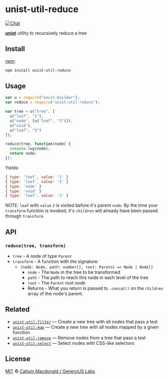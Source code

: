 # unist-util-reduce

[![Chat][chat-badge]][chat]

[**unist**][unist] utility to recursively reduce a tree

## Install

[npm][]:

```bash
npm install unist-util-reduce
```

## Usage

```javascript
var u = require("unist-builder");
var reduce = require("unist-util-reduce");

var tree = u("tree", [
  u("leaf", "1"),
  u("node", [u("leaf", "2")]),
  u("void"),
  u("leaf", "3")
]);

reduce(tree, function(node) {
  console.log(node);
  return node;
});
```

Yields:

```js
{ type: 'leaf', value: '1' }
{ type: 'leaf', value: '2' }
{ type: 'node' }
{ type: 'void' }
{ type: 'leaf', value: '3' }
```

NOTE: `leaf` with `value` `2` is visited before it's parent `node`. By the
time your `transform` function is invoked, it's `children` will already have
been passed through `transform`.

## API

### `reduce(tree, transform)`

- `tree` - A node of type `Parent`
- `transform` - A function with the signature:
  - `(node: Node, path: number[], root: Paretn) => Node | Node[]`
    - `node` - The `Node` in the tree to be transformed
    - `path` - The path to reach this node in each level of the tree
    - `root` - The `Parent` root node
    - Returns - What you return is passed to `.concat()` on the `children`
      array of the node's parent.

## Related

- [`unist-util-filter`](https://github.com/eush77/unist-util-filter)
  — Create a new tree with all nodes that pass a test
- [`unist-util-map`](https://github.com/syntax-tree/unist-util-map)
  — Create a new tree with all nodes mapped by a given function
- [`unist-util-remove`](https://github.com/eush77/unist-util-remove)
  — Remove nodes from a tree that pass a test
- [`unist-util-select`](https://github.com/eush77/unist-util-select)
  — Select nodes with CSS-like selectors

## License

[MIT][license] © [Callum Macdonald / GeneroUS Labs](https://github.com/GenerousLabs/unist-util-reduce)

<!-- Definition -->

[chat-badge]: https://img.shields.io/badge/chat-spectrum-7b16ff.svg
[chat]: https://spectrum.chat/unified/syntax-tree
[npm]: https://docs.npmjs.com/cli/install
[license]: licensea
[unist]: https://github.com/syntax-tree/unist
